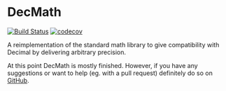 DecMath
=======

[![Build Status](https://travis-ci.org/ElecProg/decmath.svg?branch=master
    )](https://travis-ci.org/ElecProg/decmath)
[![codecov](https://codecov.io/gh/ElecProg/decmath/branch/master/graph/badge.svg
    )](https://codecov.io/gh/ElecProg/decmath)

A reimplementation of the standard math library to give compatibility with
Decimal by delivering arbitrary precision.

At this point DecMath is mostly finished. However, if you have any suggestions
or want to help (eg. with a pull request) definitely do so on
[GitHub](https://github.com/ElecProg/decmath).
